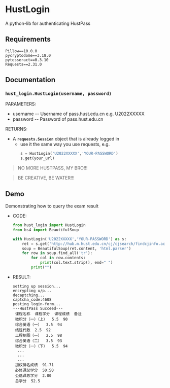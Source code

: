 # HustLogin
A python-lib for authenticating HustPass

## Requirements
```
Pillow==10.0.0
pycryptodome==3.18.0
pytesseract==0.3.10
Requests==2.31.0
```

## Documentation
### **```hust_login.HustLogin(username, password)```**

  PARAMETERS:
  - username -- Username of pass.hust.edu.cn  e.g. U2022XXXXX
  - password -- Password of pass.hust.edu.cn

  RETURNS:
  - A **```requests.Session```** object that is already logged in
    - use it the same way you use requests, e.g.
      ```python
      s = HustLogin('U2022XXXXX','YOUR-PASSWORD')
      s.get(your_url)
      ```

> NO MORE HUSTPASS, MY BRO!!!

> BE CREATIVE, BE WATER!!!

## Demo
Demonstrating how to query the exam result
- CODE:
  ```python
  from hust_login import HustLogin
  from bs4 import BeautifulSoup
  
  with HustLogin('U2022XXXXX','YOUR-PASSWORD') as s:
      ret = s.get('http://hub.m.hust.edu.cn/cj/cjsearch/findcjinfo.action?xn=2022&xq=0')
      soup = BeautifulSoup(ret.content, 'html.parser')
      for row in soup.find_all('tr'):
          for col in row.contents:
              print(col.text.strip(), end=" ")
          print("")
  ```
- RESULT:
  ```
  setting up session...
  encrypting u/p...
  decaptching...
  captcha_code:4608
  posting login-form...
  ---HustPass Succeed---
   课程名称  课程学分  课程成绩  备注  
   微积分（一）（上）  5.5  90
   综合英语（一）  3.5  94
   线性代数  2.5  92
   工程制图（一）  2.5  98
   综合英语（二）  3.5  93
   微积分（一）（下）  5.5  94
    ...
    ...
    ...
   加权排名成绩  91.71
   必修课总学分  50.50
   公选课总学分  2.00
   总学分  52.5
  ```
